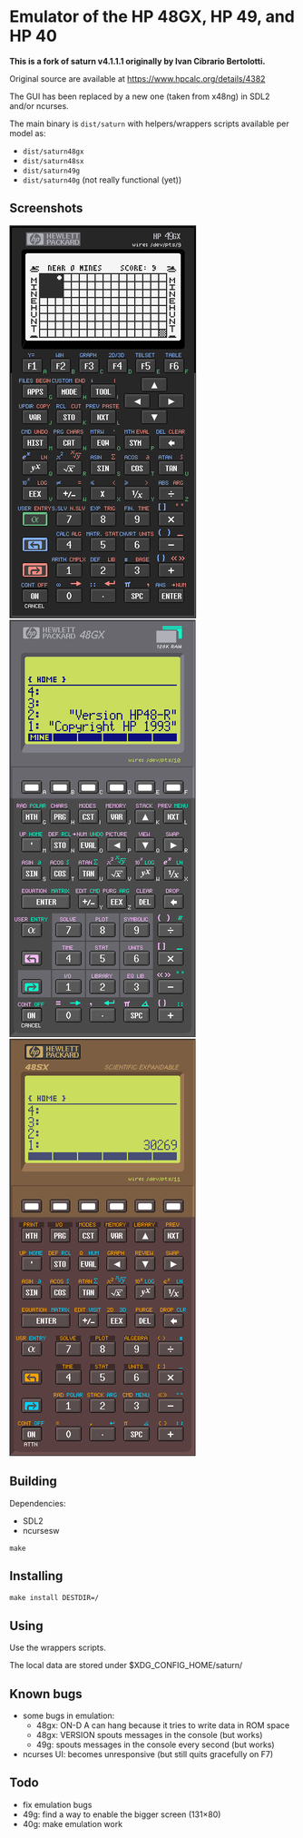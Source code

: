# Emulator of the HP 48GX, HP 49, and HP 40

**This is a fork of saturn v4.1.1.1 originally by Ivan Cibrario Bertolotti.**

Original source are available at https://www.hpcalc.org/details/4382

The GUI has been replaced by a new one (taken from x48ng) in SDL2 and/or ncurses.

The main binary is `dist/saturn` with helpers/wrappers scripts available per model as:
* `dist/saturn48gx`
* `dist/saturn48sx`
* `dist/saturn49g`
* `dist/saturn40g` (not really functional (yet))

## Screenshots

![screenshot of saturn49g](./saturn49g.png?raw=true "screenshot of saturn49g")
![screenshot of saturn48gx](./saturn48gx.png?raw=true "screenshot of saturn48gx")
![screenshot of saturn48sx](./saturn48sx.png?raw=true "screenshot of saturn48sx")

## Building

Dependencies:
- SDL2
- ncursesw


``` shell
make
```

## Installing
``` shell
make install DESTDIR=/
```

## Using
Use the wrappers scripts.

The local data are stored under $XDG_CONFIG_HOME/saturn<model>/

## Known bugs
- some bugs in emulation:
  - 48gx: ON-D A can hang because it tries to write data in ROM space
  - 48gx: VERSION spouts messages in the console (but works)
  - 49g: spouts messages in the console every second (but works)
- ncurses UI: becomes unresponsive (but still quits gracefully on F7)

## Todo
- fix emulation bugs
- 49g: find a way to enable the bigger screen (131×80)
- 40g: make emulation work
